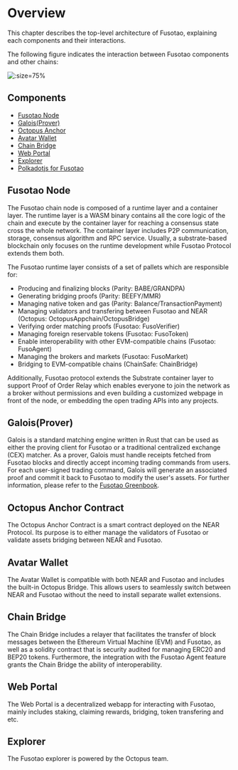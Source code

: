 # Overview


This chapter describes the top-level architecture of Fusotao, explaining each components and their interactions.

The following figure indicates the interaction between Fusotao components and other chains:

![](/FusotaoOverview.png ':size=75%')

## Components

- [Fusotao Node](https://github.com/uinb/fusotao)
- [Galois(Prover)](https://github.com/uinb/galois)
- [Octopus Anchor](https://github.com/octopus-network/anchor-contract)
- [Avatar Wallet](https://chrome.google.com/webstore/detail/avatar-wallet/ckfhnogibicdkfkijinnacpmmobbhbjk)
- [Chain Bridge](https://github.com/uinb/ChainBridge)
- [Web Portal](https://portal.fusotao.org)
- [Explorer](https://explorer.mainnet.oct.network/fusotao)
- [Polkadotjs for Fusotao](https://polkadot.js.org/apps/?rpc=wss://gateway.mainnet.octopus.network/fusotao/0efwa9v0crdx4dg3uj8jdmc5y7dj4ir2#/explorer)

## Fusotao Node

The Fusotao chain node is composed of a runtime layer and a container layer. The runtime layer is a WASM binary contains all the core logic of the chain and execute by the container layer for reaching a consensus state cross the whole network. The container layer includes P2P communication, storage, consensus algorithm and RPC service. Usually, a substrate-based blockchain only focuses on the runtime development while Fusotao Protocol extends them both.

The Fusotao runtime layer consists of a set of pallets which are responsible for:

- Producing and finalizing blocks (Parity: BABE/GRANDPA)
- Generating bridging proofs (Parity: BEEFY/MMR)
- Managing native token and gas (Parity: Balance/TransactionPayment)
- Managing validators and transfering between Fusotao and NEAR (Octopus: OctopusAppchain/OctopusBridge)
- Verifying order matching proofs (Fusotao: FusoVerifier)
- Managing foreign reservable tokens (Fusotao: FusoToken)
- Enable interoperability with other EVM-compatible chains (Fusotao: FusoAgent)
- Managing the brokers and markets (Fusotao: FusoMarket)
- Bridging to EVM-compatible chains (ChainSafe: ChainBridge)

Additionally, Fusotao protocol extends the Substrate container layer to support Proof of Order Relay which enables everyone to join the network as a broker without permissions and even building a customized webpage in front of the node, or embedding the open trading APIs into any projects.


## Galois(Prover)

Galois is a standard matching engine written in Rust that can be used as either the proving client for Fusotao or a traditional centralized exchange (CEX) matcher. As a prover, Galois must handle receipts fetched from Fusotao blocks and directly accept incoming trading commands from users. For each user-signed trading command, Galois will generate an associated proof and commit it back to Fusotao to modify the user's assets. For further information, please refer to the [Fusotao Greenbook](https://www.fusotao.org/fusotao-greenbook.pdf).


## Octopus Anchor Contract

The Octopus Anchor Contract is a smart contract deployed on the NEAR Protocol. Its purpose is to either manage the validators of Fusotao or validate assets bridging between NEAR and Fusotao.

## Avatar Wallet

The Avatar Wallet is compatible with both NEAR and Fusotao and includes the built-in Octopus Bridge. This allows users to seamlessly switch between NEAR and Fusotao without the need to install separate wallet extensions.

## Chain Bridge

The Chain Bridge includes a relayer that facilitates the transfer of block messages between the Ethereum Virtual Machine (EVM) and Fusotao, as well as a solidity contract that is security audited for managing ERC20 and BEP20 tokens. Furthermore, the integration with the Fusotao Agent feature grants the Chain Bridge the ability of interoperability.

## Web Portal

The Web Portal is a decentralized webapp for interacting with Fusotao, mainly includes staking, claiming rewards, bridging, token transfering and etc.

## Explorer

The Fusotao explorer is powered by the Octopus team.

